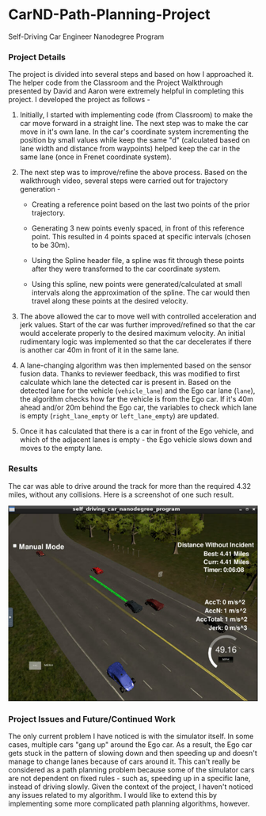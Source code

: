 # CarND-Path-Planning-Project
Self-Driving Car Engineer Nanodegree Program

### Project Details
The project is divided into several steps and based on how I approached it. The helper code from the Classroom and the Project Walkthrough presented by David and Aaron were extremely helpful in completing this project. I developed the project as follows -

1. Initially, I started with implementing code (from Classroom) to make the car move forward in a straight line. The next step was to make the car move in it's own lane. In the car's coordinate system incrementing the position by small values while keep the same "d" (calculated based on lane width and distance from waypoints) helped keep the car in the same lane (once in Frenet coordinate system).

2. The next step was to improve/refine the above process. Based on the walkthrough video, several steps were carried out for trajectory generation -

    - Creating a reference point based on the last two points of the prior trajectory.

    - Generating 3 new points evenly spaced, in front of this reference point. This resulted in 4 points spaced at specific intervals (chosen to be 30m).

    - Using the Spline header file, a spline was fit through these points after they were transformed to the car coordinate system.

    - Using this spline, new points were generated/calculated at small intervals along the approximation of the spline. The car would then travel along these points at the desired velocity.

3. The above allowed the car to move well with controlled acceleration and jerk values. Start of the car was further improved/refined so that the car would accelerate properly to the desired maximum velocity. An initial rudimentary logic was implemented so that the car decelerates if there is another car 40m in front of it in the same lane.  

4. A lane-changing algorithm was then implemented based on the sensor fusion data. Thanks to reviewer feedback, this was modified to first calculate which lane the detected car is present in. Based on the detected lane for the vehicle (`vehicle_lane`) and the Ego car lane (`lane`), the algorithm checks how far the vehicle is from the Ego car. If it's 40m ahead and/or 20m behind the Ego car, the variables to check which lane is empty (`right_lane_empty` or `left_lane_empty`) are updated.

5. Once it has calculated that there is a car in front of the Ego vehicle, and which of the adjacent lanes is empty - the Ego vehicle slows down and moves to the empty lane.

### Results

The car was able to drive around the track for more than the required 4.32 miles, without any collisions. Here is a screenshot of one such result.

![result](./images/results.png)



### Project Issues and Future/Continued Work
The only current problem I have noticed is with the simulator itself. In some cases, multiple cars "gang up" around the Ego car. As a result, the Ego car gets stuck in the pattern of slowing down and then speeding up and doesn't manage to change lanes because of cars around it. This can't really be considered as a path planning problem because some of the simulator cars are not dependent on fixed rules - such as, speeding up in a specific lane, instead of driving slowly. Given the context of the project, I haven't noticed any issues related to my algorithm. I would like to extend this by implementing some more complicated path planning algorithms, however.
